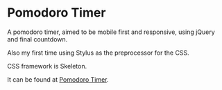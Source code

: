 # Pomodoro Timer

A pomodoro timer, aimed to be mobile first and responsive, using jQuery and 
final countdown.

Also my first time using Stylus as the preprocessor for the CSS.

CSS framework is Skeleton.

It can be found at [Pomodoro Timer](http://evgenios.io/Countdown-Timer/).
